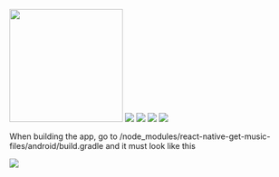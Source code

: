 
<img height="200" src="https://user-images.githubusercontent.com/48163890/72779278-7a177d80-3be9-11ea-9a09-d3c65e9c9bb6.png"></img>
<img src="https://user-images.githubusercontent.com/48163890/72779358-b6e37480-3be9-11ea-8a11-8487eec28642.png"></img>
<img src="https://user-images.githubusercontent.com/48163890/72779364-ba76fb80-3be9-11ea-9272-a40624de4740.png"></img>
<img src="https://user-images.githubusercontent.com/48163890/72779366-bc40bf00-3be9-11ea-91fd-8cd2b65f7988.png"></img>
<img src="https://user-images.githubusercontent.com/48163890/72779371-bfd44600-3be9-11ea-8e0c-2f39158bbbdf.png"></img>

When building the app, go to /node_modules/react-native-get-music-files/android/build.gradle
and it must look like this

<img src="https://res.cloudinary.com/dkfobbwsu/image/upload/v1575250422/rn-get.png"></img>

